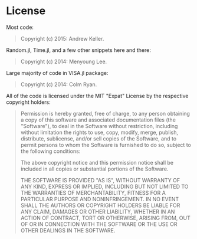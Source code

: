
<a id='License-1'></a>

# License


Most code:


> Copyright (c) 2015: Andrew Keller.



Random.jl, Time.jl, and a few other snippets here and there:


> Copyright (c) 2014: Menyoung Lee.



Large majority of code in VISA.jl package:


> Copyright (c) 2014: Colm Ryan.



All of the code is licensed under the MIT "Expat" License by the respective copyright holders:


> Permission is hereby granted, free of charge, to any person obtaining a copy of this software and associated documentation files (the "Software"), to deal in the Software without restriction, including without limitation the rights to use, copy, modify, merge, publish, distribute, sublicense, and/or sell copies of the Software, and to permit persons to whom the Software is furnished to do so, subject to the following conditions:
>
> The above copyright notice and this permission notice shall be included in all copies or substantial portions of the Software.
>
> THE SOFTWARE IS PROVIDED "AS IS", WITHOUT WARRANTY OF ANY KIND, EXPRESS OR IMPLIED, INCLUDING BUT NOT LIMITED TO THE WARRANTIES OF MERCHANTABILITY, FITNESS FOR A PARTICULAR PURPOSE AND NONINFRINGEMENT. IN NO EVENT SHALL THE AUTHORS OR COPYRIGHT HOLDERS BE LIABLE FOR ANY CLAIM, DAMAGES OR OTHER LIABILITY, WHETHER IN AN ACTION OF CONTRACT, TORT OR OTHERWISE, ARISING FROM, OUT OF OR IN CONNECTION WITH THE SOFTWARE OR THE USE OR OTHER DEALINGS IN THE SOFTWARE.


